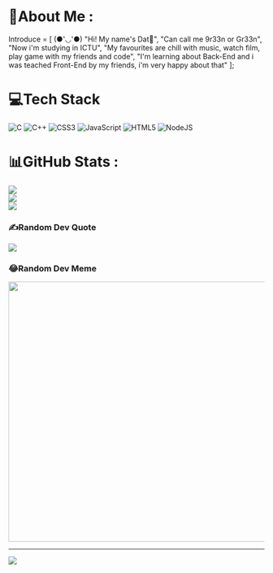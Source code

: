 # 💫About Me :
Introduce = [
  (●'◡'●)
  "Hi! My name's Dat🌝",
  "Can call me 9r33n or Gr33n",
  "Now i'm studying in ICTU",
  "My favourites are chill with music, watch film, play game with my friends and code",
  "I'm learning about Back-End and i was teached Front-End by my friends, i'm very happy about that"
];

# 💻Tech Stack
![C](https://img.shields.io/badge/c-%2300599C.svg?style=for-the-badge&logo=c&logoColor=white) ![C++](https://img.shields.io/badge/c++-%2300599C.svg?style=for-the-badge&logo=c%2B%2B&logoColor=white) ![CSS3](https://img.shields.io/badge/css3-%231572B6.svg?style=for-the-badge&logo=css3&logoColor=white) ![JavaScript](https://img.shields.io/badge/javascript-%23323330.svg?style=for-the-badge&logo=javascript&logoColor=%23F7DF1E) ![HTML5](https://img.shields.io/badge/html5-%23E34F26.svg?style=for-the-badge&logo=html5&logoColor=white) ![NodeJS](https://img.shields.io/badge/node.js-6DA55F?style=for-the-badge&logo=node.js&logoColor=white)
# 📊GitHub Stats :
![](https://github-readme-stats.vercel.app/api?username=9r33n&theme=dark&hide_border=false&include_all_commits=true&count_private=false)<br/>
![](https://github-readme-streak-stats.herokuapp.com/?user=9r33n&theme=dark&hide_border=false)<br/>
![](https://github-readme-stats.vercel.app/api/top-langs/?username=9r33n&theme=dark&hide_border=false&include_all_commits=true&count_private=false&layout=compact)

### ✍️Random Dev Quote
![](https://quotes-github-readme.vercel.app/api?type=horizontal&theme=radical)

### 😂Random Dev Meme
<img src="https://random-memer.herokuapp.com/" width="512px"/>

---
[![](https://visitcount.itsvg.in/api?id=9r33n&icon=2&color=3)](https://visitcount.itsvg.in)
